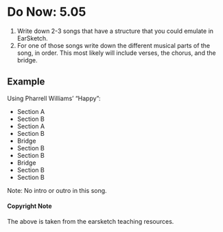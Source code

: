 # Do Now: 5.05

1. Write down 2-3 songs that have a structure that you could emulate in EarSketch. 
2. For one of those songs write down the different musical parts of the song, in order. This most likely will include verses, the chorus, and the bridge. 

## Example 
Using Pharrell Williams’ “Happy”:

* Section A
* Section B
* Section A
* Section B
* Bridge
* Section B
* Section B
* Bridge
* Section B
* Section B

Note: No intro or outro in this song.


#### Copyright Note
The above is taken from the earsketch teaching resources. 
